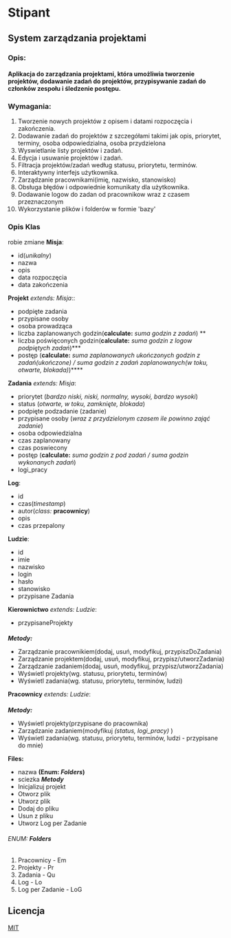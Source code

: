 # Stipant

## System zarządzania projektami

### Opis:

#### Aplikacja do zarządzania projektami, która umożliwia tworzenie projektów, dodawanie zadań do projektów, przypisywanie zadań do członków zespołu i śledzenie postępu.

### Wymagania:

1. Tworzenie nowych projektów z opisem i datami rozpoczęcia i zakończenia.
2. Dodawanie zadań do projektów z szczegółami takimi jak opis, priorytet, terminy, osoba odpowiedzialna, osoba przydzielona
3. Wyswietlanie listy projektów i zadań.
4. Edycja i usuwanie projektów i zadań.
5. Filtracja projektów/zadań według statusu, priorytetu, terminów.
6. Interaktywny interfejs użytkownika.
7. Zarządzanie pracownikami(imię, nazwisko, stanowisko)
8. Obsługa błędów i odpowiednie komunikaty dla użytkownika.
9. Dodawanie logow do zadan od pracownikow wraz z czasem przeznaczonym
10. Wykorzystanie plików i folderów w formie 'bazy'
### Opis Klas
robie zmiane 
**Misja**:
- id(*unikalny*)
- nazwa
- opis
- data rozpoczęcia
- data zakończenia

**Projekt** *extends: Misja*::
- podpięte zadania
- przypisane osoby
- osoba prowadząca
- liczba zaplanowanych godzin(**calculate:** *suma godzin z zadań*) **
- liczba poświęconych godzin(**calculate:** *suma godzin z logow podpiętych zadań*)***
- postęp (**calculate:** *suma zaplanowanych ukończonych godzin z zadań(ukończone) / suma godzin z zadań zaplanowanych(w toku, otwarte, blokada)*)****


**Zadania** *extends: Misja*:
- priorytet (*bardzo niski, niski, normalny, wysoki, bardzo wysoki*)
- status (*otwarte, w toku, zamknięte, blokada*)
- podpięte podzadanie (zadanie)
- przypisane osoby (*wraz z przydzielonym czasem ile powinno zająć zadanie*)
- osoba odpowiedzialna
- czas zaplanowany
- czas poswiecony
- postęp (**calculate:** *suma godzin z pod zadań / suma godzin wykonanych zadań*)
- logi_pracy

**Log**:
- id
- czas(*timestamp*)
- autor(*class:* **pracownicy**)
- opis
- czas przepalony

**Ludzie**:
- id
- imie
- nazwisko
- login
- hasło
- stanowisko
- przypisane Zadania 

**Kierownictwo** *extends: Ludzie*:
- przypisaneProjekty
####
  ***Metody:***
- Zarządzanie pracownikiem(dodaj, usuń, modyfikuj, przypiszDoZadania)
- Zarządzanie projektem(dodaj, usuń, modyfikuj, przypisz/utworzZadania)
- Zarządzanie zadaniem(dodaj, usuń, modyfikuj, przypisz/utworzZadania)
- Wyświetl projekty(wg. statusu, priorytetu, terminów)
- Wyświetl zadania(wg. statusu, priorytetu, terminów, ludzi)

**Pracownicy** *extends: Ludzie*:
####
***Metody:***
- Wyświetl projekty(przypisane do pracownika)
- Zarządzanie zadaniem(modyfikuj *(status, logi_pracy)* )
- Wyświetl zadania(wg. statusu, priorytetu, terminów, ludzi - przypisane do mnie)

**Files:**
- nazwa **(Enum: *Folders*)**
- sciezka
***Metody***
- Inicjalizuj projekt
- Otworz plik
- Utworz plik
- Dodaj do pliku
- Usun z pliku
- Utworz Log per Zadanie

###### ENUM: **Folders**
1. Pracownicy      - Em
2. Projekty        - Pr
3. Zadania         - Qu
4. Log             - Lo
5. Log per Zadanie - LoG



## Licencja

[MIT](https://choosealicense.com/licenses/mit/)

